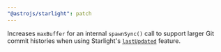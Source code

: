 ```yaml
---
"@astrojs/starlight": patch
---
```


Increases `maxBuffer` for an internal `spawnSync()` call to support larger Git commit histories when using Starlight's [`lastUpdated`](https://starlight.astro.build/reference/configuration/#lastupdated) feature.
